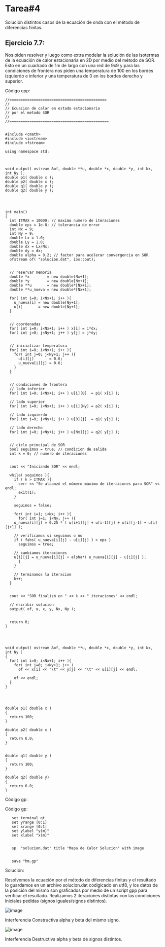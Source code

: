 
# Tarea#4

Solución distintos casos de la ecuación de onda con el método de diferencias finitas.




## Ejercicio 7.7: 

Nos piden resolver y luego como extra modelar la solución de las isotermas de la ecuación de calor estacionaria en 2D por medio del método de SOR. Esto en un cuadrado de 1m de largo con una red de 9x9 y para las condiciones de frontera nos piden una temperatura de 100 en los bordes izquierdo e inferior y una temperatura de 0 en los bordes derecho y superior.



Código cpp: 

    //============================================
    //
    // Ecuacion de calor en estado estacionario
    // por el metodo SOR
    //
    //=============================================


    #include <cmath>
    #include <iostream>
    #include <fstream>

    using namespace std;



    void output( ostream &of, double **u, double *x, double *y, int Nx, int Ny );
    double p1( double x );
    double p2( double x );
    double q1( double y );
    double q2( double y );




    int main()
    {
      int ITMAX = 10000; // maximo numero de iteraciones
      double eps = 1e-8; // tolerancia de error
      int Nx = 9;
      int Ny = 9;
      double Lx = 1.0;
      double Ly = 1.0;
      double dx = Lx/Nx;
      double dy = dx;
      double alpha = 0.2; // factor para acelerar convergencia en SOR
      ofstream of( "solucion.dat", ios::out);


      // reservar memoria
      double *x        = new double[Nx+1];
      double *y        = new double[Nx+1];
      double **u       = new double*[Nx+1];
      double **u_nueva = new double*[Nx+1];

      for( int i=0; i<Nx+1; i++ ){
        u_nueva[i] = new double[Ny+1];
        u[i]       = new double[Ny+1];
      }


      // coordenadas
      for( int i=0; i<Nx+1; i++ ) x[i] = i*dx;
      for( int j=0; j<Ny+1; j++ ) y[j] = j*dy;


      // inicializar temperatura
      for( int i=0; i<Nx+1; i++ ){
        for( int j=0; j<Ny+1; j++ ){
          u[i][j]       = 0.0;
          u_nueva[i][j] = 0.0;
        }
      }


      // condiciones de frontera
      // lado inferior
      for( int i=0; i<Nx+1; i++ ) u[i][0]  = p1( x[i] );

      // lado superior
      for( int i=0; i<Nx+1; i++ ) u[i][Ny] = p2( x[i] );

      // lado izquierdo
      for( int j=0; j<Ny+1; j++ ) u[0][j]  = q1( y[j] );

      // lado derecho
      for( int j=0; j<Ny+1; j++ ) u[Nx][j] = q2( y[j] );


      // ciclo principal de SOR
      bool seguimos = true; // condicion de salida
      int k = 0; // numero de iteraciones


      cout << "Iniciando SOR" << endl;

      while( seguimos ){
        if ( k > ITMAX ){
          cerr << "Se alcanzó el número máximo de iteraciones para SOR" << endl;
          exit(1);
        }

        seguimos = false;

        for( int i=1; i<Nx; i++ ){
          for( int j=1; j<Ny; j++ ){
        u_nueva[i][j] = 0.25 * ( u[i+1][j] + u[i-1][j] + u[i][j-1] + u[i][j+1] );

        // verificamos si seguimos o no
        if ( fabs( u_nueva[i][j] - u[i][j] ) > eps )
          seguimos = true;

        // cambiamos iteraciones
        u[i][j] = u_nueva[i][j] + alpha*( u_nueva[i][j] - u[i][j] );	
          }
        }

        // terminamos la iteracion
        k++;
      }


      cout << "SOR finalizó en " << k << " iteraciones" << endl;

      // escribir solucion
      output( of, u, x, y, Nx, Ny );


      return 0;
    }




    void output( ostream &of, double **u, double *x, double *y, int Nx, int Ny )
    {
      for( int i=0; i<Nx+1; i++ ){
        for( int j=0; j<Ny+1; j++ )
          of << x[i] << "\t" << y[j] << "\t" << u[i][j] << endl;

        of << endl;
      }
    }




    double p1( double x )
    {
      return 100;
    }

    double p2( double x )
    {
      return 0.0;
    }


    double q1( double y )
    {
      return 100;
    }

    double q2( double y)
    {
      return 0.0;
    }

    
Código gp:




Código gp:



       set terminal qt
       set yrange [0:1]
       set xrange [0:1]
       set ylabel "y(m)"
       set xlabel "x(m)"


       sp  "solucion.dat" title "Mapa de Calor Solucion" with image


       save "hm.gp"



Solución:


Resolvemos la ecuación por el método de diferencias finitas y el resultado lo guardamos en un archivo solucion.dat codigicado en utf8, y los datos de la posición del mismo son graficados por medio de un script gpp para verificar el resultado. Realizamos 2 iteraciones distintas con las condiciones iniciales pedidas (signos iguales/signos distintos).

![image](https://user-images.githubusercontent.com/100542213/198173794-952c4c0b-afd1-430e-b448-103980ce97fd.png)

Interferencia Constructiva alpha y beta del mismo signo.

![image](https://user-images.githubusercontent.com/100542213/198173805-ae3658cb-9a1e-4b80-aac7-9d7055bfa7b3.png)

Interferencia Destructiva alpha y beta de signos distintos.




